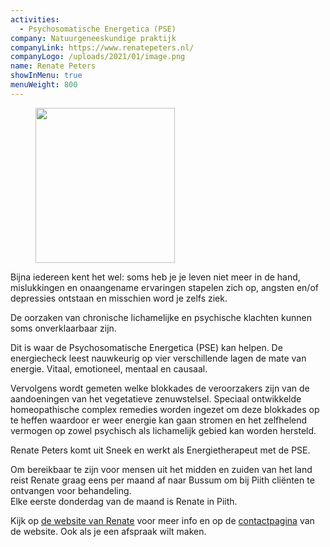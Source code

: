 ```yaml
---
activities:
  - Psychosomatische Energetica (PSE)
company: Natuurgeneeskundige praktijk
companyLink: https://www.renatepeters.nl/
companyLogo: /uploads/2021/01/image.png
name: Renate Peters
showInMenu: true
menuWeight: 800
---
```


<figure class="alignright is-resized"><img src="https://res.cloudinary.com/piith/image/upload/2020/10/IMG_1861.jpg" alt="" class="wp-image-2708" width="223" height="248"/></figure>

Bijna iedereen kent het wel: soms heb je je leven niet meer in de hand, mislukkingen en onaangename ervaringen stapelen zich op, angsten en/of depressies ontstaan en misschien word je zelfs ziek.

De oorzaken van chronische lichamelijke en psychische klachten kunnen soms onverklaarbaar zijn.

Dit is waar de Psychosomatische Energetica (PSE) kan helpen. De energiecheck leest nauwkeurig op vier verschillende lagen de mate van energie. Vitaal, emotioneel, mentaal en causaal.

Vervolgens wordt gemeten welke blokkades de veroorzakers zijn van de aandoeningen van het vegetatieve zenuwstelsel. Speciaal ontwikkelde homeopathische complex remedies worden ingezet om deze blokkades op te heffen waardoor er weer energie kan gaan stromen en het zelfhelend vermogen op zowel psychisch als lichamelijk gebied kan worden hersteld.

Renate Peters komt uit Sneek en werkt als Energietherapeut met de PSE. 

Om bereikbaar te zijn voor mensen uit het midden en zuiden van het land reist Renate graag eens per maand af naar Bussum om bij Piith cliënten te ontvangen voor behandeling.  
Elke eerste donderdag van de maand is Renate in Piith.

Kijk op [de website van Renate](https://www.renatepeters.nl) voor meer info en op de [contactpagina](https://www.renatepeters.nl/contact) van de website. Ook als je een afspraak wilt maken.
